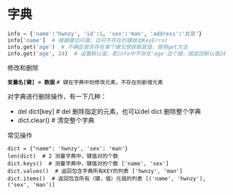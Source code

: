 # 字典

```python
info = {'name':'hwnzy', 'id':1, 'sex':'man', 'address':'北京'}
info['name']  # 根据键访问值，访问不存在的键抛出KeyError
info.get('age')  # 不确定是否存在某个键又想获取其值，使用get方法
info.get('age', 24)  # 设置默认值，若info中不存在'age'这个键，就返回默认值24
```

修改和删除

 **`变量名[键] = 数据`**   `# 键在字典中则修改元素，不存在则新增元素`

对字典进行删除操作，有一下几种：

* del dict\[key\]  \# del 删除指定的元素，也可以del dict 删除整个字典
* dict.clear\(\)  \# 清空整个字典

常见操作

```text
dict = {"name": 'hwnzy', 'sex': 'man'}
len(dict)  # 2 测量字典中，键值对的个数
dict.keys()  # 测量字典中，键值对的个数 ['name', 'sex']
dict.values()  # 返回包含字典所有KEY的列表 ['hwnzy', 'man']
dict.items()  # 返回包含所有（键，值）元祖的列表 [('name', 'hwnzy'), ('sex', 'man')]
```






